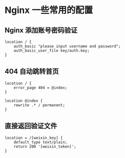 # Nginx 一些常用的配置

## Nginx 添加账号密码验证

```nginx configuration
location / {
    auth_basic "please input username and password";
    auth_basic_user_file key/auth.key;
}
```

## 404 自动跳转首页

```nginx configuration
location / {
    error_page 404 = @index;
}

location @index {
    rewrite .* / permanent;
}
```

## 直接返回验证文件

```nginx configuration
location = /[weixin_key] {
    default_type text/plain;
    return 200 '[weixin_token]';
}
```
